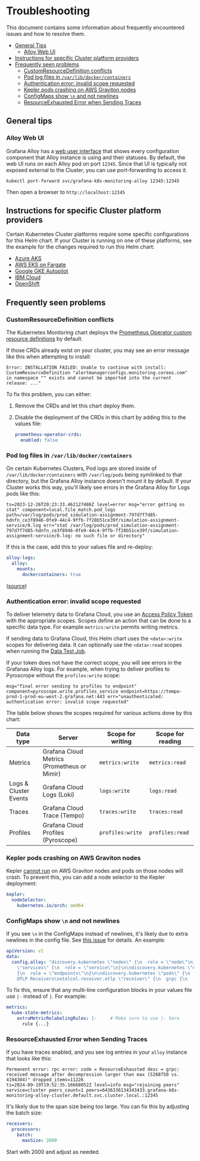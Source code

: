 # Troubleshooting

This document contains some information about frequently encountered issues and how to resolve them.

-   [General Tips](#general-tips)
    -   [Alloy Web UI](#alloy-web-ui)
-   [Instructions for specific Cluster platform providers](#instructions-for-specific-cluster-platform-providers)
-   [Frequently seen problems](#frequently-seen-problems)
    -   [CustomResourceDefinition conflicts](#customresourcedefinition-conflicts)
    -   [Pod log files in `/var/lib/docker/containers`](#pod-log-files-in-varlibdockercontainers)
    -   [Authentication error: invalid scope requested](#authentication-error-invalid-scope-requested)
    -   [Kepler pods crashing on AWS Graviton nodes](#kepler-pods-crashing-on-aws-graviton-nodes)
    -   [ConfigMaps show `\n` and not newlines](#configmaps-show-n-and-not-newlines)
    -   [ResourceExhausted Error when Sending Traces](#resourceexhausted-error-when-sending-traces)

## General tips

### Alloy Web UI

Grafana Alloy has a
[web user interface](https://grafana.com/docs/alloy/latest/tasks/debug/#alloy-ui) that shows every configuration
component that Alloy instance is using and their statuses. By default, the web UI runs on each Alloy pod on port
`12345`. Since that UI is typically not exposed external to the Cluster, you can use port-forwarding to access it.

`kubectl port-forward svc/grafana-k8s-monitoring-alloy 12345:12345`

Then open a browser to `http://localhost:12345`

## Instructions for specific Cluster platform providers

Certain Kubernetes Cluster platforms require some specific configurations for this Helm chart. If your Cluster is
running on one of these platforms, see the example for the changes required to run this Helm chart:

-   [Azure AKS](../../../examples/azure-aks)
-   [AWS EKS on Fargate](../../../examples/eks-fargate)
-   [Google GKE Autopilot](../../../examples/gke-autopilot)
-   [IBM Cloud](../../../examples/ibm-cloud)
-   [OpenShift](../../../examples/openshift-compatible)

## Frequently seen problems

### CustomResourceDefinition conflicts

The Kubernetes Monitoring chart deploys
the [Prometheus Operator custom resource definitions](https://github.com/prometheus-community/helm-charts/tree/main/charts/prometheus-operator-crds)
by default.

If those CRDs already exist on your cluster, you may see an error message like this when attempting to install:

```text
Error: INSTALLATION FAILED: Unable to continue with install: CustomResourceDefinition "alertmanagerconfigs.monitoring.coreos.com" in namespace "" exists and cannot be imported into the current release: ..."
```

To fix this problem, you can either:

1.  Remove the CRDs and let this chart deploy them.
2.  Disable the deployment of the CRDs in this chart by adding this to the values file:

    ```yaml
    prometheus-operator-crds:
      enabled: false
    ```

### Pod log files in `/var/lib/docker/containers`

On certain Kubernetes Clusters, Pod logs are stored inside of `/var/lib/docker/containers` with `/var/log/pods` being
symlinked to that directory, but the Grafana Alloy instance doesn't mount it by default.
If your Cluster works this way, you'll likely see errors in the Grafana Alloy for Logs pods like this:

```text
ts=2023-12-26T20:23:33.462127486Z level=error msg="error getting os stat" component=local.file_match.pod_logs path=/var/log/pods/prod_simulation-assignment-797d7f7d85-hdnfn_ce3f8946-0fe9-44c4-9ffb-7f28b51ce39f/simulation-assignment-service/0.log err="stat /var/log/pods/prod_simulation-assignment-797d7f7d85-hdnfn_ce3f8946-0fe9-44c4-9ffb-7f28b51ce39f/simulation-assignment-service/0.log: no such file or directory"
```

If this is the case, add this to your values file and re-deploy:

```yaml
alloy-logs:
  alloy:
    mounts:
      dockercontainers: true
```

([source](https://github.com/grafana/k8s-monitoring-helm/issues/309))

### Authentication error: invalid scope requested

To deliver telemetry data to Grafana Cloud, you use
an [Access Policy Token](https://grafana.com/docs/grafana-cloud/account-management/authentication-and-permissions/access-policies/)
with the appropriate scopes. Scopes define an action that can be done to a specific data type. For
example `metrics:write` permits writing metrics.

If sending data to Grafana Cloud, this Helm chart uses the `<data>:write` scopes for delivering data. It can optionally
use the `<data>:read` scopes when running the [Data Test Job](./HelmTests.md#data-test).

If your token does not have the correct scope, you will see errors in the Grafanaa Alloy logs. For example, when trying
to deliver profiles to Pyroscrope without the `profiles:write` scope:

```text
msg="final error sending to profiles to endpoint" component=pyroscope.write.profiles_service endpoint=https://tempo-prod-1-prod-eu-west-2.grafana.net:443 err="unauthenticated: authentication error: invalid scope requested"
```

The table below shows the scopes required for various actions done by this chart:

| Data type             | Server                                      | Scope for writing | Scope for reading |
|-----------------------|---------------------------------------------|-------------------|-------------------|
| Metrics               | Grafana Cloud Metrics (Prometheus or Mimir) | `metrics:write`   | `metrics:read`    |
| Logs & Cluster Events | Grafana Cloud Logs (Loki)                   | `logs:write`      | `logs:read`       |
| Traces                | Grafana Cloud Trace (Tempo)                 | `traces:write`    | `traces:read`     |
| Profiles              | Grafana Cloud Profiles (Pyroscope)          | `profiles:write`  | `profiles:read`   |

### Kepler pods crashing on AWS Graviton nodes

Kepler [cannot run](https://github.com/sustainable-computing-io/kepler/issues/1556) on AWS Graviton nodes and pods on
those nodes will crash. To prevent this, you can add a node selector to the Kepler deployment:

```yaml
kepler:
  nodeSelector:
    kubernetes.io/arch: amd64
```

### ConfigMaps show `\n` and not newlines

If you see `\n` in the ConfigMaps instead of newlines, it's likely due to extra newlines in the config file. See
[this issue](https://github.com/kubernetes/kubernetes/issues/36222) for details. An example:

```yaml
apiVersion: v1
data:
  config.alloy: "discovery.kubernetes \"nodes\" {\n  role = \"node\"\n}\n\ndiscovery.kubernetes
    \"services\" {\n  role = \"service\"\n}\n\ndiscovery.kubernetes \"endpoints\"
    {\n  role = \"endpoints\"\n}\n\ndiscovery.kubernetes \"pods\" {\n  role = \"pod\"\n}\n\n//
    OTLP Receivers\notelcol.receiver.otlp \"receiver\" {\n  grpc {\n    endpoint =
```

To fix this, ensure that any multi-line configuration blocks in your values file use `|-` instead of `|`. For example:

```yaml
metrics:
  kube-state-metrics:
    extraMetricRelabelingRules: |-     # Make sure to use |- here
      rule {...}
```

### ResourceExhausted Error when Sending Traces

If you have traces enabled, and you see log entries in your `alloy` instance that looks like this:

```text
Permanent error: rpc error: code = ResourceExhausted desc = grpc: received message after decompression larger than max (5268750 vs. 4194304)" dropped_items=11226
ts=2024-09-19T19:52:35.16668052Z level=info msg="rejoining peers" service=cluster peers_count=1 peers=6436336134343433.grafana-k8s-monitoring-alloy-cluster.default.svc.cluster.local.:12345
```

It's likely due to the span size being too large. You can fix this by adjusting the batch size:

```yaml
receivers:
  processors:
    batch:
      maxSize: 2000
```

Start with 2000 and adjust as needed.

